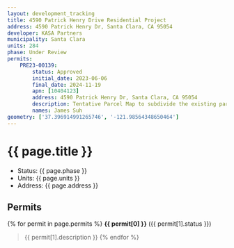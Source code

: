 ```yaml
---
layout: development_tracking
title: 4590 Patrick Henry Drive Residential Project
address: 4590 Patrick Henry Dr, Santa Clara, CA 95054
developer: KASA Partners
municipality: Santa Clara
units: 284
phase: Under Review
permits:
    PRE23-00139:
        status: Approved
        initial_date: 2023-06-06
        final_date: 2024-11-19
        apn: [10404123]
        address: 4590 Patrick Henry Dr, Santa Clara, CA 95054
        description: Tentative Parcel Map to subdivide the existing parcel into two parcels. Parcel 2 will be dedicated to the City. Development proposal for 2.79 acre parcel at 4590 Patrick Henry Drive to entitle 284 multifamily units, including 15% affordable, and dedicate 0.55 acre park
        names: James Suh
geometry: ['37.396914991265746', '-121.98564348650464']
---
```

# {{ page.title }}
- Status: {{ page.phase }}
- Units: {{ page.units }}
- Address: {{ page.address }}

## Permits
{% for permit in page.permits %}
  **{{ permit[0] }}** ({{ permit[1].status }})
  >{{ permit[1].description }}
{% endfor %}
